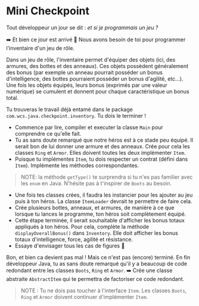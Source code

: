 # Mini Checkpoint 

Tout développeur un jour se dit : *et si je programmais un jeu ?*

➡️ Et bien ce jour est arrivé 🥳 Nous avons besoin de toi pour programmer l'inventaire d'un jeu de rôle.

Dans un jeu de rôle, l'inventaire permet d'équiper des objets (ici, des armures, des bottes et des anneaux). Ces objets possèdent généralement des bonus (par exemple un anneau pourrait posséder un bonus d'intelligence, des bottes pourraient posséder un bonus d'agilité, etc...). 
Une fois les objets équipés, leurs bonus (exprimés par une valeur numérique) se cumulent et donnent pour chaque caractéristique un bonus total. 


Tu trouveras le travail déjà entamé dans le package `com.wcs.java.checkpoint.inventory`. Tu dois le terminer !

- Commence par lire, compiler et executer la classe `Main` pour comprendre ce qu'elle fait.
- Tu as sans doute remarqué que notre héros est à ce stade peu équipé. Il serait bon de lui donner une armure et des anneaux.
Crée pour cela les classes `Ring`  et `Armor`. Elles doivent toutes les deux implémenter `Item`.
- Puisque tu implémentes `Item`, tu dois respecter un contrat (défini dans `Item`). Implémente les méthodes correspondantes.

> NOTE: la méthode `getType()` te surprendra si tu n'es pas familier avec les `enum` en Java. N'hésite pas à t'inspirer de `Boots` au besoin.

- Une fois tes classes crées, il faudra les instancier pour les ajouter au jeu puis à ton héros. La classe `ItemLoader` 
devrait te permettre de faire cela. 
- Crée plusieurs bottes, anneaux, et armures, de manière à ce que lorsque tu lances le programme, ton héros soit complètement équipé.
- Cette étape terminée, il serait souhaitable d'afficher les bonus totaux appliqués à ton héros. Pour cela, complète la 
méthode `displayOverallBonus()` dans `Inventory`. Elle doit afficher les bonus totaux d'intelligence, force, agilité et résistance.
- Essaye d'envisager tous les cas de figures 🐙

Bon, et bien ca devient pas mal ! Mais ce n'est pas (encore) terminé. En fin développeur Java, tu as sans doute remarqué 
qu'il y a beaucoup de code redondant entre les classes `Boots`, `Ring` et `Armor`. ➡️ Crée une classe abstraite `AbstractItem` qui te permettra de factoriser ce code redondant. 

> NOTE : Tu ne dois pas toucher à l'interface `Item`. Les classes `Boots`, `Ring` et `Armor` doivent continuer d'implémenter `Item`.